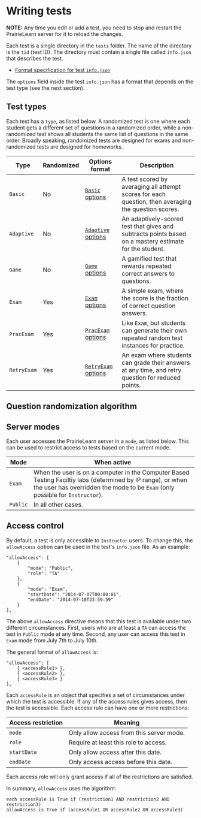 
# Writing tests

**NOTE:** Any time you edit or add a test, you need to stop and restart the PrairieLearn server for it to reload the changes.

Each test is a single directory in the `tests` folder. The name of the directory is the `tid` (test ID). The directory must contain a single file called `info.json` that describes the test.

* [Format specification for test `info.json`](https://github.com/PrairieLearn/PrairieLearn/blob/master/backend/schemas/backendConfig.json)

The `options` field inside the test `info.json` has a format that depends on the test type (see the next section).

## Test types

Each test has a `type`, as listed below. A randomized test is one where each student gets a different set of questions in a randomized order, while a non-randomized test shows all students the same list of questions in the same order. Broadly speaking, randomized tests are designed for exams and non-randomized tests are designed for homeworks.

Type        | Randomized | Options format                                                                                                          | Description
---         | ---        | ---                                                                                                                     | ---
`Basic`     | No         | [`Basic` options](https://github.com/PrairieLearn/PrairieLearn/blob/master/backend/schemas/testOptionsBasic.json)         | A test scored by averaging all attempt scores for each question, then averaging the question scores.
`Adaptive`  | No         | [`Adaptive` options](https://github.com/PrairieLearn/PrairieLearn/blob/master/backend/schemas/testOptionsAdaptive.json)   | An adaptively-scored test that gives and subtracts points based on a mastery estimate for the student.
`Game`      | No         | [`Game` options](https://github.com/PrairieLearn/PrairieLearn/blob/master/backend/schemas/testOptionsGame.json)           | A gamified test that rewards repeated correct answers to questions.
`Exam`      | Yes        | [`Exam` options](https://github.com/PrairieLearn/PrairieLearn/blob/master/backend/schemas/testOptionsExam.json)           | A simple exam, where the score is the fraction of correct question answers.
`PracExam`  | Yes        | [`PracExam` options](https://github.com/PrairieLearn/PrairieLearn/blob/master/backend/schemas/testOptionsPracExam.json)   | Like `Exam`, but students can generate their own repeated random test instances for practice.
`RetryExam` | Yes        | [`RetryExam` options](https://github.com/PrairieLearn/PrairieLearn/blob/master/backend/schemas/testOptionsRetryExam.json) | An exam where students can grade their answers at any time, and retry question for reduced points.

## Question randomization algorithm

## Server modes

Each user accesses the PrairieLearn server in a `mode`, as listed below. This can be used to restrict access to tests based on the current mode.

Mode     | When active
---      | ---
`Exam`   | When the user is on a computer in the Computer Based Testing Faciltiy labs (determined by IP range), or when the user has overridden the mode to be `Exam` (only possible for `Instructor`).
`Public` | In all other cases.

## Access control

By default, a test is only accessible to `Instructor` users. To change this, the `allowAccess` option can be used in the test's `info.json` file. As an example:

    "allowAccess": [
        {
            "mode": "Public",
            "role": "TA"
        },
        {
            "mode": "Exam",
            "startDate": "2014-07-07T00:00:01",
            "endDate": "2014-07-10T23:59:59"
        }
    ],

The above `allowAccess` directive means that this test is available under two different circumstances. First, users who are at least a `TA` can access the test in `Public` mode at any time. Second, any user can access this test in `Exam` mode from July 7th to July 10th.

The general format of `allowAccess` is:

    "allowAccess": [
        { <accessRule1> },
        { <accessRule2> },
        { <accessRule3> }
    ],

Each `accessRule` is an object that specifies a set of circumstances under which the test is accessible. If any of the access rules gives access, then the test is accessible. Each access rule can have one or more restrictions:

Access restriction | Meaning
---                | ---
`mode`             | Only allow access from this server mode.
`role`             | Require at least this role to access.
`startDate`        | Only allow access after this date.
`endDate`          | Only access access before this date.

Each access role will only grant access if all of the restrictions are satisfied.

In summary, `allowAccess` uses the algorithm:

    each accessRule is True if (restriction1 AND restriction2 AND restriction3)
    allowAccess is True if (accessRule1 OR accessRule2 OR accessRule3)
